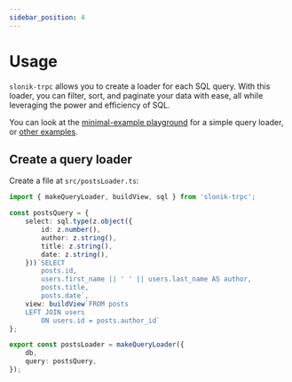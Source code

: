 ```yaml
---
sidebar_position: 4
---
```


# Usage

`slonik-trpc` allows you to create a loader for each SQL query. With this loader, you can filter, sort, and paginate your data with ease, all while leveraging the power and efficiency of SQL. 

You can look at the [minimal-example playground](https://stackblitz.com/github/ardsh/slonik-trpc/tree/main/examples/minimal-trpc) for a simple query loader, or [other examples](https://stackblitz.com/github/ardsh/slonik-trpc/tree/main/examples/datagrid-example).

## Create a query loader

Create a file at `src/postsLoader.ts`:

```ts title="postsLoader.ts"
import { makeQueryLoader, buildView, sql } from 'slonik-trpc';

const postsQuery = {
    select: sql.type(z.object({
        id: z.number(),
        author: z.string(),
        title: z.string(),
        date: z.string(),
    }))`SELECT
        posts.id,
        users.first_name || ' ' || users.last_name AS author,
        posts.title,
        posts.date`,
    view: buildView`FROM posts
    LEFT JOIN users
        ON users.id = posts.author_id`
};

export const postsLoader = makeQueryLoader({
    db,
    query: postsQuery,
});
```
